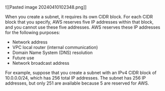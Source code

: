 ![[Pasted image 20240410102348.png]]

When you create a subnet, it requires its own CIDR block. For each CIDR block that you specify, AWS reserves five IP addresses within that block, and you cannot use these five addresses. AWS reserves these IP addresses for the following purposes:
- Network address
- VPC local router (internal communication)
- Domain Name System (DNS) resolution
- Future use
- Network broadcast address

For example, suppose that you create a subnet with an IPv4 CIDR block of 10.0.0.0/24, which has 256 total IP addresses. The subnet has 256 IP addresses, but only 251 are available because 5 are reserved for AWS.